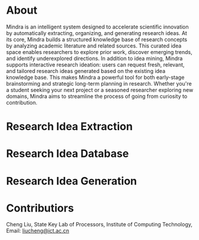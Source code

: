 # About
Mindra is an intelligent system designed to accelerate scientific innovation by automatically extracting, organizing, and generating research ideas. At its core, Mindra builds a structured knowledge base of research concepts by analyzing academic literature and related sources. This curated idea space enables researchers to explore prior work, discover emerging trends, and identify underexplored directions. In addition to idea mining, Mindra supports interactive research ideation: users can request fresh, relevant, and tailored research ideas generated based on the existing idea knowledge base. This makes Mindra a powerful tool for both early-stage brainstorming and strategic long-term planning in research. Whether you're a student seeking your next project or a seasoned researcher exploring new domains, Mindra aims to streamline the process of going from curiosity to contribution.

# Research Idea Extraction


# Research Idea Database


# Research Idea Generation


# Contributiors
Cheng Liu, State Key Lab of Processors, Institute of Computing Technology, Email: liucheng@ict.ac.cn 
